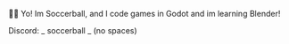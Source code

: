 👋🏾 Yo! Im Soccerball, and I code games in
Godot
and im learning Blender!

Discord: _ soccerball _ (no spaces)
